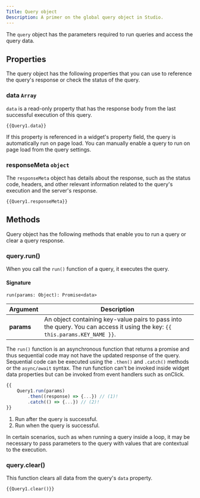 ```yaml
---
Title: Query object
Description: A primer on the global query object in Studio.
---
```


<!--
README

For guidance on how to write documenation, see https://dev.stage.spread.ai/docs/contributor/guide.html. Contact Documentation when this document is ready for review.
-->

The `query` object has the parameters required to run queries and access the query data.

## Properties

The query object has the following properties that you can use to reference the query's response or check the status of the query.

### data `Array`

`data` is a read-only property that has the response body from the last successful execution of this query.

```
{{Query1.data}}
```

If this property is referenced in a widget's property field, the query is automatically run on page load. You can manually enable a query to run on page load from the query settings.

### responseMeta `object`

The `responseMeta` object has details about the response, such as the status code, headers, and other relevant information related to the query's execution and the server's response.

```
{{Query1.responseMeta}}
```

## Methods

Query object has the following methods that enable you to run a query or clear a query response.

### query.run()

When you call the `run()` function of a query, it executes the query.

#### Signature

```
run(params: Object): Promise<data>
```

| Argument | Description |
| --- | --- |
| **params** | An object containing key-value pairs to pass into the query. You can access it using the key: `{{ this.params.KEY_NAME }}`. |

The `run()` function is an asynchronous function that returns a promise and thus sequential code may not have the updated response of the query. Sequential code can be executed using the `.then()` and `.catch()` methods or the `async/await` syntax. The run function can't be invoked inside widget data properties but can be invoked from event handlers such as onClick.

```javascript title="Using promise syntax to chain actions in sequence"
{{
    Query1.run(params)
        .then((response) => {...}) // (1)!
        .catch(() => {...}) // (2)!
}}
```

1. Run after the query is successful.
2. Run when the query is successful.

In certain scenarios, such as when running a query inside a loop, it may be necessary to pass parameters to the query with values that are contextual to the execution.

### query.clear()

This function clears all data from the query's `data` property.

```
{{Query1.clear()}}
```
